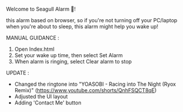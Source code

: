 Welcome to Seagull Alarm 🦆!

this alarm based on browser, so if you're not turning off your PC/laptop when you're about to sleep, this alarm might help you wake up!

MANUAL GUIDANCE :
1. Open Index.html
2. Set your wake up time, then select Set Alarm
3. When alarm is ringing, select Clear alarm to stop

UPDATE :
- Changed the ringtone into "YOASOBI - Racing into The Night (Ryox Remix)" (https://www.youtube.com/shorts/QnhFSQCT8qE)
- Adjusted the UI layout
- Adding 'Contact Me' button
